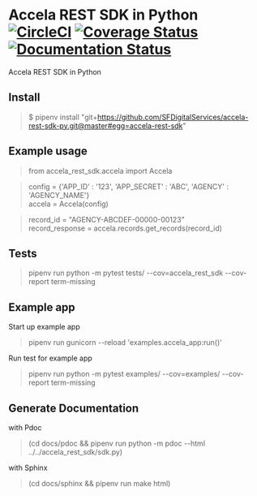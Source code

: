 # Accela REST SDK in Python [![CircleCI](https://badgen.net/circleci/github/SFDigitalServices/accela-rest-sdk-py/master)](https://circleci.com/gh/SFDigitalServices/accela-rest-sdk-py) [![Coverage Status](https://coveralls.io/repos/github/SFDigitalServices/accela-rest-sdk-py/badge.svg?branch=master)](https://coveralls.io/github/SFDigitalServices/accela-rest-sdk-py?branch=master) [![Documentation Status](https://readthedocs.org/projects/accela-rest-sdk-py/badge/?version=master)](https://accela-rest-sdk-py.readthedocs.io/en/master/?badge=master)

Accela REST SDK in Python

## Install
> $ pipenv install "git+https://github.com/SFDigitalServices/accela-rest-sdk-py.git@master#egg=accela-rest-sdk"

## Example usage
> from accela_rest_sdk.accela import Accela

> config = {'APP_ID' : '123', 'APP_SECRET' : 'ABC', 'AGENCY' : 'AGENCY_NAME'}  
> accela = Accela(config)

> record_id = "AGENCY-ABCDEF-00000-00123"  
> record_response = accela.records.get_records(record_id)

## Tests
> pipenv run python -m pytest tests/ --cov=accela_rest_sdk --cov-report term-missing
  
## Example app
Start up example app
> pipenv run gunicorn --reload 'examples.accela_app:run()'

Run test for example app
> pipenv run python -m pytest examples/ --cov=examples/ --cov-report term-missing

## Generate Documentation
with Pdoc
> (cd docs/pdoc && pipenv run python -m pdoc --html ../../accela_rest_sdk/sdk.py)

with Sphinx
> (cd docs/sphinx && pipenv run make html)





